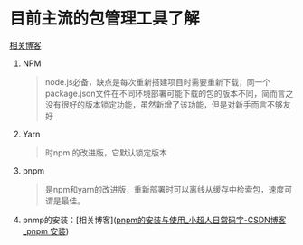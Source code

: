 # 目前主流的包管理工具了解

[相关博客]([一文看懂npm、yarn、pnpm之间的区别_博客-CSDN博客](https://blog.csdn.net/qiansg123/article/details/80129453?ops_request_misc=&request_id=&biz_id=102&utm_term=nmp%E3%80%81yarn&utm_medium=distribute.pc_search_result.none-task-blog-2~all~sobaiduweb~default-0-80129453.first_rank_v2_pc_rank_v29&spm=1018.2226.3001.4187))

1. NPM
   
   > node.js必备，缺点是每次重新搭建项目时需要重新下载，同一个package.json文件在不同环境部署可能下载的包的版本不同，简而言之没有很好的版本锁定功能，虽然新增了该功能，但是对新手而言不够友好

2. Yarn
   
   > 时npm 的改进版，它默认锁定版本

3. pnpm
   
   > 是npm和yarn的改进版，重新部署时可以离线从缓存中检索包，速度可谓是最佳。

4. pnmp的安装：[相关博客]([pnpm的安装与使用_小超人日常码字-CSDN博客_pnpm 安装](https://blog.csdn.net/it_xcr/article/details/114655778?ops_request_misc=%257B%2522request%255Fid%2522%253A%2522164102031016780269891126%2522%252C%2522scm%2522%253A%252220140713.130102334..%2522%257D&request_id=164102031016780269891126&biz_id=0&utm_medium=distribute.pc_search_result.none-task-blog-2~all~sobaiduend~default-1-114655778.first_rank_v2_pc_rank_v29&utm_term=pnpm%E5%AE%89%E8%A3%85&spm=1018.2226.3001.4187)) 
